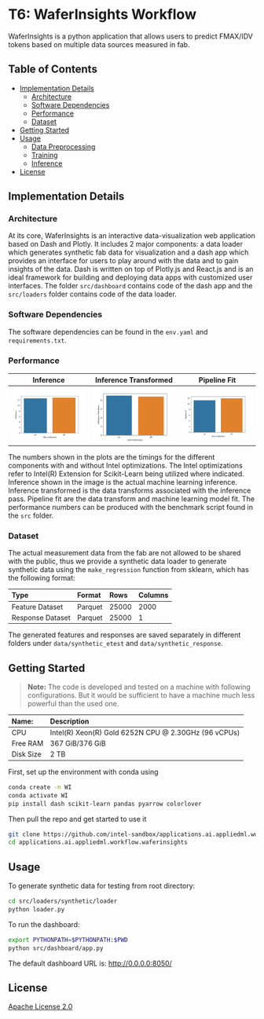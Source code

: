 # T6: WaferInsights Workflow

WaferInsights is a python application that allows users to predict FMAX/IDV tokens based on multiple data sources measured in fab.

## Table of Contents
- [Implementation Details](#implementation-details)
    - [Architecture](#architecture)
    - [Software Dependencies](#software-dependencies)
    - [Performance](#performance)
    - [Dataset](#dataset)
- [Getting Started](#getting-started)
- [Usage](#usage)
    - [Data Preprocessing](#data-preprocessing)
    - [Training](#training)
    - [Inference](#inference)
- [License](#license)

## Implementation Details 

### Architecture
At its core, WaferInsights is an interactive data-visualization web application based on Dash and Plotly. It includes 2 major components: a data loader which generates synthetic fab data for visualization and a dash app which provides an interface for users to play around with the data and to gain insights of the data. Dash is written on top of Plotly.js and React.js and is an ideal framework for building and deploying data apps with customized user interfaces. The folder `src/dashboard` contains code of the dash app and the `src/loaders` folder contains code of the data loader. 

### Software Dependencies
The software dependencies can be found in the `env.yaml` and `requirements.txt`.

### Performance 

Inference           |  Inference Transformed          | Pipeline Fit|
:-------------------------:|:-------------------------:|:-------------------------:
![](plots/inference.png)  |  ![](plots/inference_transform.png) | ![](plots/pipeline_fit.png)

The numbers shown in the plots are the timings for the different components with and without Intel optimizations. The Intel optimizations refer to Intel(R) Extension for Scikit-Learn being utilized where indicated. Inference shown in the image is the actual machine learning inference. Inference transformed is the data transforms associated with the inference pass. Pipeline fit are the data transform and machine learning model fit. The performance numbers can be produced with the benchmark script found in the `src` folder.

### Dataset
The actual measurement data from the fab are not allowed to be shared with the public, thus we provide a synthetic data loader to generate synthetic data using the `make_regression` function from sklearn, which has the following format:

| **Type**                 | **Format** | **Rows** | **Columns**|
| :---                     | :---       | :---      | :---   
| Feature Dataset          |  Parquet | 25000 | 2000
| Response Dataset         |  Parquet | 25000 | 1

The generated features and responses are saved separately in different folders under `data/synthetic_etest` and `data/synthetic_response`.


## Getting Started 

> **Note:** The code is developed and tested on a machine with following configurations. But it would be sufficient to have a machine much less powerful than the used one.

| **Name**:                         | **Description**
| :---                              | :---
| CPU                               | Intel(R) Xeon(R) Gold 6252N CPU @ 2.30GHz (96 vCPUs)
| Free RAM                          | 367 GiB/376 GiB
| Disk Size                         | 2 TB


First, set up the environment with conda using 
```bash
conda create -n WI 
conda activate WI
pip install dash scikit-learn pandas pyarrow colorlover
````
Then pull the repo and get started to use it

```bash
git clone https://github.com/intel-sandbox/applications.ai.appliedml.workflow.waferinsights.git
cd applications.ai.appliedml.workflow.waferinsights
```

## Usage
To generate synthetic data for testing from root directory:
```bash
cd src/loaders/synthetic/loader
python loader.py
```

To run the dashboard:

```bash
export PYTHONPATH=$PYTHONPATH:$PWD
python src/dashboard/app.py
```

The default dashboard URL is:
http://0.0.0.0:8050/


## License
[Apache License 2.0](LICENSE)
